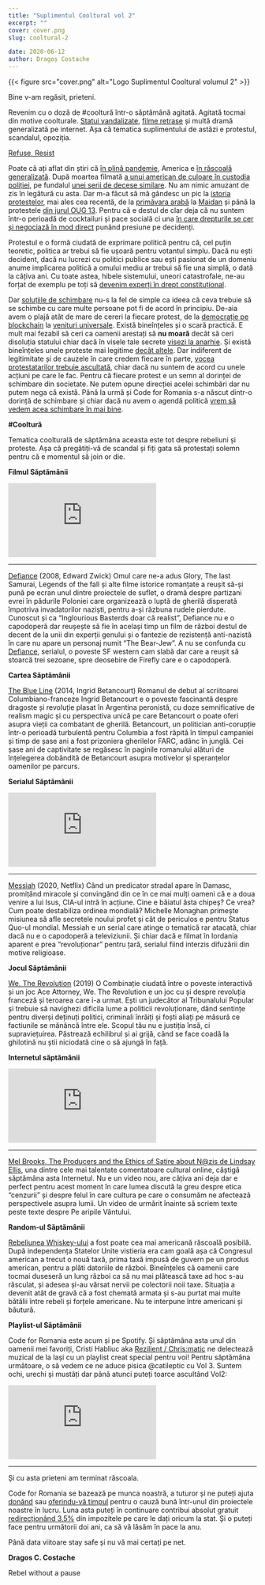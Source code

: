 ```yaml
---
title: "Suplimentul Cooltural vol 2"
excerpt: ""
cover: cover.png
slug: cooltural-2

date: 2020-06-12
author: Dragoș Costache
---
```


{{< figure src="cover.png" alt="Logo Suplimentul Cooltural volumul 2" >}}

Bine v-am regăsit, prieteni.

Revenim cu o doză de #cooltură într-o săptămână agitată. Agitată tocmai din motive coolturale. [Statui vandalizate](https://www.latimes.com/world-nation/story/2020-06-09/london-mayor-statues-imperialists-could-be-removed-not-winston-churchill), [filme retrase](https://www.nytimes.com/2020/06/10/movies/gone-with-the-wind-controversy.html) și multă dramă generalizată pe internet. Așa că tematica suplimentului de astăzi e protestul, scandalul, opoziția.

[Refuse, Resist](https://www.youtube.com/watch?v=6ODNxy3YOPU)

Poate că ați aflat din știri că [în plină pandemie](https://www.ribbonfarm.com/2020/03/09/plot-economics/#more-6401), America e [în răscoală generalizată](https://edition.cnn.com/us/live-news/george-floyd-protests-06-03-20/index.html). După moartea filmată [a unui american de culoare în custodia poliției](https://www.nytimes.com/2020/05/31/us/george-floyd-investigation.html), pe fundalul [unei serii de decese similare](https://www.npr.org/2020/05/29/865261916/a-decade-of-watching-black-people-die). Nu am nimic amuzant de zis în legătură cu asta. Dar m-a făcut să mă gândesc un pic la [istoria protestelor](https://www.theatlantic.com/culture/archive/2020/06/riots-are-american-way-george-floyd-protests/612466/), mai ales cea recentă, de la [primăvara arabă](https://en.wikipedia.org/wiki/Arab_Spring) la [Maidan](https://www.brookings.edu/blog/order-from-chaos/2019/02/22/ukraine-looking-forward-five-years-after-the-maidan-revolution/) și până la protestele [din jurul OUG 13](https://adevarul.ro/news/politica/trei-ani-oug-13-introdus-termenul-zece-zile-intarziat-intrarea-vigoare-ordonantei-care-l-putea-salva-dragnea-1_5e3406035163ec4271a10e4a/index.html). Pentru că e destul de clar deja că nu suntem într-o perioadă de cocktailuri și pace socială ci una [în care drepturile se cer și negociază în mod direct](https://bigthink.com/politics-current-affairs/philosophy-civil-disobedience) punând presiune pe decidenți.

Protestul e o formă ciudată de exprimare politică pentru că, cel puțin teoretic, politica ar trebui să fie ușoară pentru votantul simplu. Dacă nu ești decident, dacă nu lucrezi cu politici publice sau ești pasionat de un domeniu anume implicarea politică a omului mediu ar trebui să fie una simplă, o dată la câțiva ani. Cu toate astea, hibele sistemului, uneori catastrofale, ne-au forțat de exemplu pe toți să [devenim experți în drept constituțional](https://ziare.com/sorin-grindeanu/liviu-dragnea/live-retrage-grindeanu-ordonanta-intalnire-de-urgenta-la-parlament-cu-dragnea-si-tariceanu-1452574). 

Dar [soluțiile de schimbare](https://oecdobserver.org/news/archivestory.php/aid/1249/Why_change_is_so_difficult:_Some_reflections_on_the_political_economy_of_reform.html) nu-s la fel de simple ca ideea că ceva trebuie să se schimbe cu care multe persoane pot fi de acord în principiu. De-aia avem o plajă atât de mare de cereri la fiecare protest, de la [democrație pe blockchain](https://www.wired.com/story/santiago-siri-radical-plan-for-blockchain-voting/) la [venituri universale](https://www.france24.com/en/20200601-once-a-radical-idea-universal-basic-income-is-gaining-support). Există bineînțeles și o scară practică. E mult mai fezabil să ceri ca oamenii arestați să **nu moară** decât să ceri disoluția statului chiar dacă în visele tale secrete [visezi la anarhie](https://www.vice.com/en_us/article/vbab33/i-joined-the-pooles-landing-anarchist-commune-expecting-to-hate-it-but-coming-home-sucked). Și există bineînțeles unele proteste mai legitime [decât altele](https://romania.europalibera.org/a/radiografia-protestelor-din-pandemie-cine-sunt-ce-vor-propaganda-ruso-chineza/30621020.html). Dar indiferent de legitimitate și de cauzele în care credem fiecare în parte, [vocea protestatarilor trebuie ascultată](https://qz.com/1863651/violence-and-extreme-actions-shouldnt-delegitimize-a-protest/), chiar dacă nu suntem de acord cu unele acțiuni pe care le fac. Pentru că fiecare protest e un semn al dorinței de schimbare din societate. Ne putem opune direcției acelei schimbări dar nu putem nega că există. Până la urmă și Code for Romania s-a născut dintr-o dorință de schimbare și chiar dacă nu avem o agendă politică [vrem să vedem acea schimbare în mai bine](https://code4.ro/ro/blog/7-politici-publice/7-politici-publice-pentru-digitalizarea-romaniei.pdf). 

**#Cooltură**

Tematica coolturală de săptămâna aceasta este tot despre rebeliuni și proteste. Așa că pregătiți-vă de scandal și fiți gata să protestați solemn pentru că e momentul să join or die.

**Filmul Săptămânii**

<div class="embed-responsive is-16by9">
  <iframe src="https://www.youtube-nocookie.com/embed/FVNR8PrtnQc" frameborder="0" allow="accelerometer; autoplay; encrypted-media; gyroscope; picture-in-picture" allowfullscreen></iframe>
</div>

---

[Defiance](https://www.youtube.com/watch?v=FVNR8PrtnQc) (2008, Edward Zwick) Omul care ne-a adus Glory, The last Samurai, Legends of the fall și alte filme istorice romanțate a reușit să-și pună pe ecran unul dintre proiectele de suflet, o dramă despre partizani evrei în pădurile Poloniei care organizează o luptă de gherilă disperată împotriva invadatorilor naziști, pentru a-și răzbuna rudele pierdute. Cunoscut și ca “Inglourious Basterds doar că realist”, Defiance nu e o capodoperă dar reușește să fie în același timp un film de război destul de decent de la unii din experții genului și o fantezie de rezistență anti-nazistă în care nu apare un personaj numit “The Bear-Jew”. A nu se confunda cu [Defiance](https://www.youtube.com/watch?v=wxD4uQZLCDI), serialul, o poveste SF western cam slabă dar care a reușit să stoarcă trei sezoane, spre deosebire de Firefly care e o capodoperă.

**Cartea Săptămânii**

[The Blue Line](https://www.goodreads.com/en/book/show/24611465-the-blue-line) (2014, Ingrid Betancourt) Romanul de debut al scriitoarei Columbiano-franceze Ingrid Betancourt e o poveste fascinantă despre dragoste și revoluție plasat în Argentina peronistă, cu doze semnificative de realism magic și cu perspectiva unică pe care Betancourt o poate oferi asupra vieții ca combatant de gherilă. Betancourt, un politician anti-corupție într-o perioadă turbulentă pentru Columbia a fost răpită în timpul campaniei și timp de șase ani a fost prizoniera gherilelor FARC, adânc în junglă. Cei șase ani de captivitate se regăsesc în paginile romanului alături de înțelegerea dobândită de Betancourt asupra motivelor și speranțelor oamenilor pe parcurs.

**Serialul Săptămânii**

<div class="embed-responsive is-16by9">
  <iframe src="https://www.youtube-nocookie.com/embed/mjLWuzGVyew" frameborder="0" allow="accelerometer; autoplay; encrypted-media; gyroscope; picture-in-picture" allowfullscreen></iframe>
</div>

---

[Messiah](https://www.youtube.com/watch?v=mjLWuzGVyew) (2020, Netflix) Când un predicator stradal apare în Damasc, promițând miracole și convingând din ce în ce mai mulți oameni că e a doua venire a lui Isus, CIA-ul intră în acțiune. Cine e băiatul ăsta chipeș? Ce vrea? Cum poate destabiliza ordinea mondială? Michelle Monaghan primește misiunea să afle secretele noului profet și cât de periculos e pentru Status Quo-ul mondial. Messiah e un serial care atinge o tematică rar atacată, chiar dacă nu e o capodoperă a televiziunii. Și chiar dacă e filmat în Iordania aparent e prea “revoluționar” pentru țară, serialul fiind interzis difuzării din motive religioase.

**Jocul Săptămânii**

[We. The Revolution](http://we-the-revolution.com/) (2019) O Combinație ciudată între o poveste interactivă și un joc Ace Attorney, We. The Revolution e un joc cu și despre revoluția franceză și teroarea care i-a urmat. Ești un judecător al Tribunalului Popular și trebuie să navighezi dificila lume a politicii revoluționare, dând sentințe pentru diverși deținuți politici, criminali înrăiți și foști aliați pe măsură ce factiunile se mănâncă între ele. Scopul tău nu e justiția însă, ci supraviețuirea. Păstrează echilibrul și ai grijă, când se face coadă la ghilotină nu știi niciodată cine o să ajungă în față.

**Internetul săptămânii**

<div class="embed-responsive is-16by9">
  <iframe src="https://www.youtube-nocookie.com/embed/62cPPSyoQkE&vl" frameborder="0" allow="accelerometer; autoplay; encrypted-media; gyroscope; picture-in-picture" allowfullscreen></iframe>
</div>

---

[Mel Brooks, The Producers and the Ethics of Satire about N@zis de Lindsay Ellis](https://www.youtube.com/watch?v=62cPPSyoQkE&vl=en), una dintre cele mai talentate comentatoare cultural online, câștigă săptămâna asta Internetul. Nu e un video nou, are câțiva ani deja dar e perfect  pentru acest moment în care lumea discută la greu despre etica “cenzurii” și despre felul în care cultura pe care o consumăm ne afectează perspectivele asupra lumii. Un video de urmărit înainte să scriem texte peste texte despre Pe aripile Vântului.

**Random-ul Săptămânii**

[Rebeliunea Whiskey-ului](https://en.wikipedia.org/wiki/Whiskey_Rebellion) a fost poate cea mai americană răscoală posibilă. După independența Statelor Unite vistieria era cam goală așa că Congresul american a trecut o nouă taxă, prima taxă impusă de guvern pe un produs american, pentru a plăti datoriile de război. Bineînțeles că oamenii care tocmai duseseră un lung război ca să nu mai plătească taxe ad hoc s-au răsculat, și adesea și-au vărsat nervii pe colectorii noii taxe. Situația a devenit atât de gravă că a fost chemată armata și s-au purtat mai multe bătălii între rebeli și forțele americane. Nu te interpune între americani și băutură.

**Playlist-ul Săptămânii**

Code for Romania este acum și pe Spotify. Și săptămâna asta unul din oamenii mei favoriți, Cristi Habliuc aka [Rezilient / Chris:matic](https://www.facebook.com/ChrismaticGuy/) ne delectează muzical de la Iași cu un playlist creat special pentru voi! Pentru săptămâna următoare, o să vedem ce ne aduce pisica @catileptic cu Vol 3. Suntem ochi, urechi și mustăți dar până atunci puteți toarce ascultând Vol2:
<div class="embed-responsive is-16by9">
  <iframe src="https://open.spotify.com/embed/playlist/2AFA3HNZtRWib6Pw6k8BrG" frameborder="0" allowtransparency="true" allow="encrypted-media"></iframe>
</div>

---

Și cu asta prieteni am terminat răscoala.

Code for Romania se bazează pe munca noastră, a tuturor și ne puteți ajuta [donând](https://code4.ro/ro/doneaza/) sau [oferindu-vă timpul](https://tfsg.code4.ro/ro/) pentru o cauză bună într-unul din proiectele noastre în lucru. Luna asta puteți în continuare contribui absolut gratuit [redirecționând 3,5%](https://redirectioneaza.ro/) din impozitele pe care le dați oricum la stat. Și o puteți face pentru următorii doi ani, ca să vă lăsăm în pace la anu.

Până data viitoare stay safe și nu vă mai certați pe net.

**Dragos C. Costache**

Rebel without a pause
